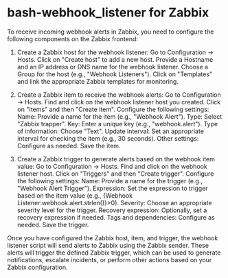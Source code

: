 # bash-webhook_listener for Zabbix
To receive incoming webhook alerts in Zabbix, you need to configure the following components on the Zabbix frontend:
1. Create a Zabbix host for the webhook listener:
Go to Configuration -> Hosts.
Click on "Create host" to add a new host.
Provide a Hostname and an IP address or DNS name for the webhook listener.
Choose a Group for the host (e.g., "Webhook Listeners").
Click on "Templates" and link the appropriate Zabbix templates for monitoring.

2. Create a Zabbix item to receive the webhook alerts:
Go to Configuration -> Hosts.
Find and click on the webhook listener host you created.
Click on "Items" and then "Create item".
Configure the following settings:
Name: Provide a name for the item (e.g., "Webhook Alert").
Type: Select "Zabbix trapper".
Key: Enter a unique key (e.g., "webhook.alert").
Type of information: Choose "Text".
Update interval: Set an appropriate interval for checking the item (e.g., 30 seconds).
Other settings: Configure as needed.
Save the item.

3. Create a Zabbix trigger to generate alerts based on the webhook item value:
Go to Configuration -> Hosts.
Find and click on the webhook listener host.
Click on "Triggers" and then "Create trigger".
Configure the following settings:
Name: Provide a name for the trigger (e.g., "Webhook Alert Trigger").
Expression: Set the expression to trigger based on the item value (e.g., {Webhook Listener:webhook.alert.strlen()}>0).
Severity: Choose an appropriate severity level for the trigger.
Recovery expression: Optionally, set a recovery expression if needed.
Tags and dependencies: Configure as needed.
Save the trigger.

Once you have configured the Zabbix host, item, and trigger, the webhook listener script will send alerts to Zabbix using the Zabbix sender. These alerts will trigger the defined Zabbix trigger, which can be used to generate notifications, escalate incidents, or perform other actions based on your Zabbix configuration.

